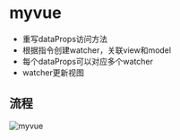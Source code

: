 # myvue

- 重写dataProps访问方法
- 根据指令创建watcher，关联view和model
- 每个dataProps可以对应多个watcher
- watcher更新视图

## 流程
![myvue](https://mmbiz.qpic.cn/mmbiz_jpg/aVp1YC8UV0f0zE1BuK03NMJDibwUmypG8icoXmEwXflpO3TQh4CiaKx0VRTHWlyRQbmX5I3USiaHtSoibZ8yvX98jtg/640?wx_fmt=jpeg&tp=webp&wxfrom=5&wx_lazy=1)
